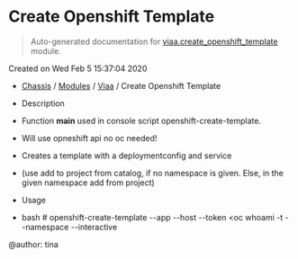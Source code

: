 # Create Openshift Template

> Auto-generated documentation for [viaa.create_openshift_template](../../viaa/create_openshift_template.py) module.

Created on Wed Feb  5 15:37:04 2020

- [Chassis](../README.md#viaa-chassis) / [Modules](../MODULES.md#chassis-modules) / [Viaa](index.md#viaa) / Create Openshift Template

- Description

- Function __main__ used in console script openshift-create-template.
- Will use opneshift api no oc needed!
- Creates a template with a deploymentconfig and service
- (use add to project from catalog, if no namespace is given. Else, in the given namespace add from project)

- Usage

- bash # openshift-create-template --app <appname> --host <openshift api endpoint> --token <oc whoami -t --namespace <openshift project name> --interactive <ask for all args>

@author: tina
